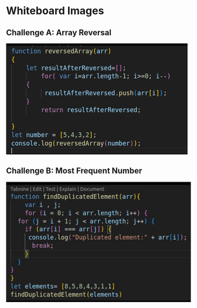 # Whiteboard Images

## Challenge A: Array Reversal
![Array Reversal Code Image](./codeChallenges-images/reversedArray-img.png) 

## Challenge B: Most Frequent Number 
![Most Frequent Number](./codeChallenges-images/frequentElement-img.png)
